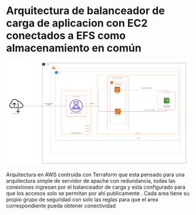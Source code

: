 # Arquitectura de balanceador de carga de aplicacion con EC2 conectados a EFS como almacenamiento en común 

![](https://github.com/GaboGrobier/Arquitectura_EFS/blob/main/Arquitectura%20ALB-EC2-EFS.png)

Arquitectura en AWS contruida con Terraform que esta pensado para una arquitectura simple de servidor de apache con redundancia, todas las conexiones ingresan por el balanceador de carga
y esta configurado para que los accesos solo se permitan por ahi publicamente .
Cada area tiene su propio grupo de seguridad con solo las reglas para que el area correspondiente pueda obtener conectividad 

